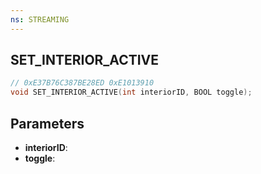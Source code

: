 ```yaml
---
ns: STREAMING
---
```

## SET_INTERIOR_ACTIVE

```c
// 0xE37B76C387BE28ED 0xE1013910
void SET_INTERIOR_ACTIVE(int interiorID, BOOL toggle);
```


## Parameters
* **interiorID**: 
* **toggle**: 

